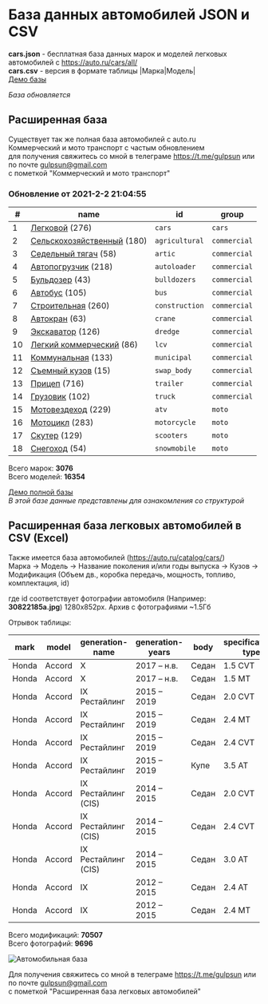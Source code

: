 # База данных автомобилей JSON и CSV
**cars.json** - бесплатная база данных марок и моделей легковых автомобилей с https://auto.ru/cars/all/  
**cars.csv** - версия в формате таблицы |Марка|Модель|  
[Демо базы](https://blanzh.github.io/carsBase/)

_База обновляется_
## Расширенная база
Существует так же полная база автомобилей с auto.ru  
Коммерческий и мото транспорт с частым обновлением   
для получения свяжитесь со мной в телеграме https://t.me/gulpsun или по почте gulpsun@gmail.com  
с пометкой "Коммерческий и мото транспорт"

### Обновление от 2021-2-2 21:04:55
|#|name|id|group|
|---|---|---|---|
|1|[Легковой](https://auto.ru/cars/all/) (276)|`cars`|`cars`|
|2|[Сельскохозяйственный](https://auto.ru/agricultural/all/) (180)|`agricultural`|`commercial`|
|3|[Седельный тягач](https://auto.ru/artic/all/) (58)|`artic`|`commercial`|
|4|[Автопогрузчик](https://auto.ru/autoloader/all/) (218)|`autoloader`|`commercial`|
|5|[Бульдозер](https://auto.ru/bulldozers/all/) (43)|`bulldozers`|`commercial`|
|6|[Автобус](https://auto.ru/bus/all/) (105)|`bus`|`commercial`|
|7|[Строительная](https://auto.ru/construction/all/) (260)|`construction`|`commercial`|
|8|[Автокран](https://auto.ru/crane/all/) (63)|`crane`|`commercial`|
|9|[Экскаватор](https://auto.ru/dredge/all/) (126)|`dredge`|`commercial`|
|10|[Легкий коммерческий](https://auto.ru/lcv/all/) (86)|`lcv`|`commercial`|
|11|[Коммунальная](https://auto.ru/municipal/all/) (133)|`municipal`|`commercial`|
|12|[Съемный кузов](https://auto.ru/swap_body/all/) (15)|`swap_body`|`commercial`|
|13|[Прицеп](https://auto.ru/trailer/all/) (716)|`trailer`|`commercial`|
|14|[Грузовик](https://auto.ru/truck/all/) (102)|`truck`|`commercial`|
|15|[Мотовездеход](https://auto.ru/atv/all/) (229)|`atv`|`moto`|
|16|[Мотоцикл](https://auto.ru/motorcycle/all/) (283)|`motorcycle`|`moto`|
|17|[Скутер](https://auto.ru/scooters/all/) (129)|`scooters`|`moto`|
|18|[Снегоход](https://auto.ru/snowmobile/all/) (54)|`snowmobile`|`moto`|

Всего марок: **3076**  
Всего моделей: **16354**


[Демо полной базы](https://blanzh.github.io/carsBase/demo_private.zip)  
_В этой базе данные представлены для ознакомления со структурой_

## Расширенная база легковых автомобилей в CSV (Excel)
Также имеется база автомобилей (https://auto.ru/catalog/cars/)  
Марка -> Модель -> Название поколения и/или годы выпуска -> Кузов -> Модификация (Объем дв., коробка передачь, мощность, топливо, комплектация, id)

где id соответствует фотографии автомобиля (Например: **30822185a.jpg**) 1280x852px. Архив с фотографиями ~1.5Гб

Отрывок таблицы:

|mark|model|generation-name|generation-years|body|specification-type|specification-power|fuel|equipment|id|
|---|---|---|---|---|---|---|---|---|---|
|Honda|Accord|X|2017 – н.в.|Седан|1.5 CVT|192 л.c.|бензин|-|30822185a|
|Honda|Accord|X|2017 – н.в.|Седан|1.5 MT|192 л.c.|бензин|Titanium|30822185a|
|Honda|Accord|IX Рестайлинг|2015 – 2019|Седан|2.0 CVT|145 л.c.|бензин|Titanium|21d12ab99|
|Honda|Accord|IX Рестайлинг|2015 – 2019|Седан|2.4 MT|188 л.c.|бензин|-|21d12ab99|
|Honda|Accord|IX Рестайлинг|2015 – 2019|Седан|2.4 CVT|188 л.c.|бензин|-|21d12ab99|
|Honda|Accord|IX Рестайлинг|2015 – 2019|Купе|3.5 AT|278 л.c.|бензин|-|da6164b71|
|Honda|Accord|IX Рестайлинг (CIS)|2014 – 2015|Седан|2.0 CVT|150 л.c.|бензин|-|4fb2611f1|
|Honda|Accord|IX Рестайлинг (CIS)|2014 – 2015|Седан|2.4 CVT|188 л.c.|бензин|-|4fb2611f1|
|Honda|Accord|IX Рестайлинг (CIS)|2014 – 2015|Седан|3.0 AT|249 л.c.|бензин|-|4fb2611f1|
|Honda|Accord|IX|2012 – 2015|Седан|2.4 AT|180 л.c.|бензин|-|12af99801|
|Honda|Accord|IX|2012 – 2015|Седан|2.4 MT|180 л.c.|бензин|-|12af99801|

Всего модификаций: **70507**  
Всего фотографий: **9696**

![Автомобильная база](https://blanzh.github.io/carsBase/cars.jpg)

Для получения свяжитесь со мной в телеграме https://t.me/gulpsun или по почте gulpsun@gmail.com  
с пометкой "Расширенная база легковых автомобилей"
